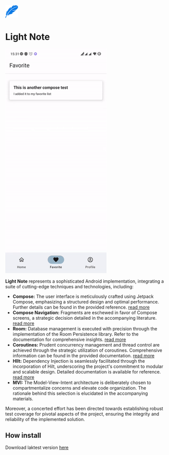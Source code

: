 <img src="readme/logo.svg" width="40">

# Light Note

![](readme/intro.gif)

**Light Note** represents a sophisticated Android implementation, integrating a suite of cutting-edge techniques and technologies, including:

- **Compose:** The user interface is meticulously crafted using Jetpack Compose, emphasizing a structured design and optimal performance. Further details can be found in the provided reference. [read more](https://developer.android.com/develop/ui/compose)
- **Compose Navigation:** Fragments are eschewed in favor of Compose screens, a strategic decision detailed in the accompanying literature. [read more](https://developer.android.com/jetpack/compose/navigation)
- **Room:** Database management is executed with precision through the implementation of the Room Persistence library. Refer to the documentation for comprehensive insights. [read more](https://developer.android.com/training/data-storage/room)
- **Coroutines:** Prudent concurrency management and thread control are achieved through the strategic utilization of coroutines. Comprehensive information can be found in the provided documentation. [read more](https://developer.android.com/kotlin/coroutines)
- **HIlt:** Dependency Injection is seamlessly facilitated through the incorporation of Hilt, underscoring the project's commitment to modular and scalable design. Detailed documentation is available for reference. [read more](https://developer.android.com/training/dependency-injection/hilt-android)
- **MVI:** The Model-View-Intent architecture is deliberately chosen to compartmentalize concerns and elevate code organization. The rationale behind this selection is elucidated in the accompanying materials.

Moreover, a concerted effort has been directed towards establishing robust test coverage for pivotal aspects of the project, ensuring the integrity and reliability of the implemented solution.

## How install
Download laktest version [here](https://github.com/MrzAhmadi/LightNote/raw/master/release/LightNote%200.0015-release.apk)
